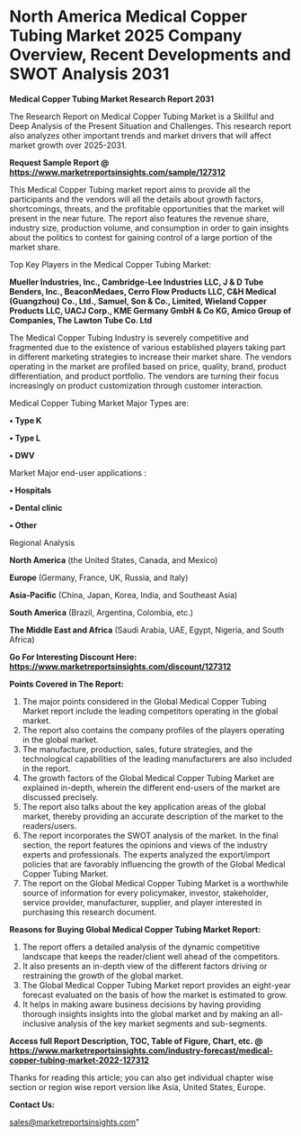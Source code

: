   # North America Medical Copper Tubing Market 2025 Company Overview, Recent Developments and SWOT Analysis 2031

<strong>Medical Copper Tubing Market Research Report 2031</strong>

The Research Report on Medical Copper Tubing Market is a Skillful and Deep Analysis of the Present Situation and Challenges. This research report also analyzes other important trends and market drivers that will affect market growth over 2025-2031.

<strong>Request Sample Report @ <a href=https://www.marketreportsinsights.com/sample/127312>https://www.marketreportsinsights.com/sample/127312</a></strong>

This Medical Copper Tubing market report aims to provide all the participants and the vendors will all the details about growth factors, shortcomings, threats, and the profitable opportunities that the market will present in the near future. The report also features the revenue share, industry size, production volume, and consumption in order to gain insights about the politics to contest for gaining control of a large portion of the market share.

Top Key Players in the Medical Copper Tubing Market:

<strong>Mueller Industries, Inc., Cambridge-Lee Industries LLC, J & D Tube Benders, Inc., BeaconMedaes, Cerro Flow Products LLC, C&H Medical (Guangzhou) Co., Ltd., Samuel, Son & Co., Limited, Wieland Copper Products LLC, UACJ Corp., KME Germany GmbH & Co KG, Amico Group of Companies, The Lawton Tube Co. Ltd</strong>

The Medical Copper Tubing Industry is severely competitive and fragmented due to the existence of various established players taking part in different marketing strategies to increase their market share. The vendors operating in the market are profiled based on price, quality, brand, product differentiation, and product portfolio. The vendors are turning their focus increasingly on product customization through customer interaction.

Medical Copper Tubing Market Major Types are:

<strong>• Type K

• Type L

• DWV</strong>

Market Major end-user applications :

<strong>• Hospitals

• Dental clinic

• Other</strong>

Regional Analysis

</u><strong><b>North America</b></strong> (the United States, Canada, and Mexico)

<strong><b>Europe </b></strong>(Germany, France, UK, Russia, and Italy)

<strong><b>Asia-Pacific</b></strong> (China, Japan, Korea, India, and Southeast Asia)

<strong><b>South America</b></strong> (Brazil, Argentina, Colombia, etc.)

<strong><b>The Middle East and Africa</b></strong> (Saudi Arabia, UAE, Egypt, Nigeria, and South Africa)

<strong>Go For Interesting Discount Here: <a href=https://www.marketreportsinsights.com/discount/127312>https://www.marketreportsinsights.com/discount/127312</a></strong>

<strong>Points Covered in The Report:</strong>
<ol>
  <li>The major points considered in the Global Medical Copper Tubing Market report include the leading competitors operating in the global market.</li>
  <li>The report also contains the company profiles of the players operating in the global market.</li>
  <li>The manufacture, production, sales, future strategies, and the technological capabilities of the leading manufacturers are also included in the report.</li>
  <li>The growth factors of the Global Medical Copper Tubing Market are explained in-depth, wherein the different end-users of the market are discussed precisely.</li>
  <li>The report also talks about the key application areas of the global market, thereby providing an accurate description of the market to the readers/users.</li>
  <li>The report incorporates the SWOT analysis of the market. In the final section, the report features the opinions and views of the industry experts and professionals. The experts analyzed the export/import policies that are favorably influencing the growth of the Global Medical Copper Tubing Market.</li>
  <li>The report on the Global Medical Copper Tubing Market is a worthwhile source of information for every policymaker, investor, stakeholder, service provider, manufacturer, supplier, and player interested in purchasing this research document.</li>
</ol>
<strong>Reasons for Buying Global Medical Copper Tubing Market Report:</strong>

<ol>
  <li>The report offers a detailed analysis of the dynamic competitive landscape that keeps the reader/client well ahead of the competitors.</li>
  <li>It also presents an in-depth view of the different factors driving or restraining the growth of the global market.</li>
  <li>The Global Medical Copper Tubing Market report provides an eight-year forecast evaluated on the basis of how the market is estimated to grow.</li>
  <li>It helps in making aware business decisions by having providing thorough insights insights into the global market and by making an all-inclusive analysis of the key market segments and sub-segments.</li>
</ol>
<strong>Access full Report Description, TOC, Table of Figure, Chart, etc. @ <a href=https://www.marketreportsinsights.com/industry-forecast/medical-copper-tubing-market-2022-127312>https://www.marketreportsinsights.com/industry-forecast/medical-copper-tubing-market-2022-127312</a></strong>


Thanks for reading this article; you can also get individual chapter wise section or region wise report version like Asia, United States, Europe.

<strong>Contact Us:</strong>

sales@marketreportsinsights.com"
